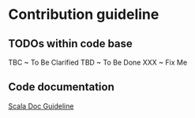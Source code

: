 # Contribution guideline

## TODOs within code base

TBC ~ To Be Clarified
TBD ~ To Be Done
XXX ~ Fix Me

## Code documentation

[Scala Doc Guideline](http://docs.scala-lang.org/style/scaladoc.html)
